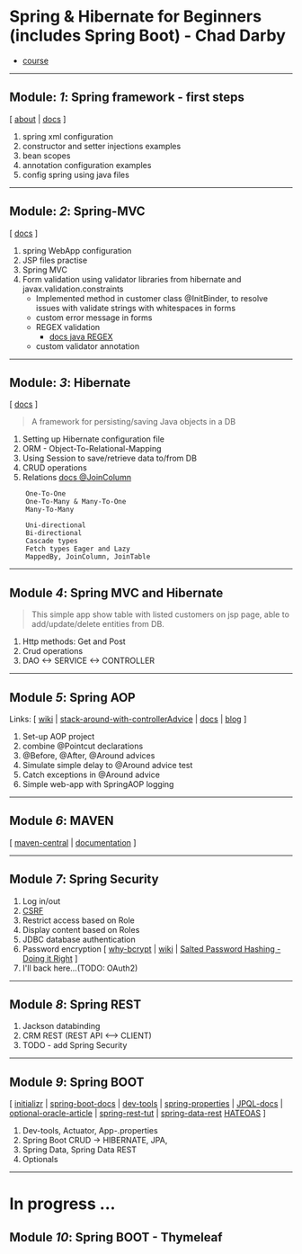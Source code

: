 # Spring & Hibernate for Beginners (includes Spring Boot) - Chad Darby
- [course](https://www.udemy.com/course/spring-hibernate-tutorial/)

***

## Module: _1_: Spring framework - first steps
[ 
    [about](https://docs.spring.io/spring-framework/docs/current/spring-framework-reference/overview.html#overview) |
    [docs](https://docs.spring.io/spring-framework/docs/current/spring-framework-reference/core.html#spring-core) 
]
1. spring xml configuration 
2. constructor and setter injections examples
3. bean scopes
4. annotation configuration examples
5. config spring using java files

***
## Module: _2_: Spring-MVC
[ 
    [docs](https://docs.spring.io/spring-framework/docs/current/spring-framework-reference/web.html#spring-web)
]
1. spring WebApp configuration
2. JSP files practise
3. Spring MVC
4. Form validation using validator libraries from hibernate and javax.validation.constraints
    + Implemented method in customer class @InitBinder, to resolve issues with validate strings with whitespaces in forms
    + custom error message in forms
    + REGEX validation
        + [docs java REGEX](https://docs.oracle.com/javase/tutorial/essential/regex/)
    + custom validator annotation 

***
## Module: _3_: Hibernate
[ 
    [docs](https://hibernate.org/orm/documentation/5.4/)
]
>A framework for persisting/saving Java objects in a DB
1. Setting up Hibernate configuration file
2. ORM - Object-To-Relational-Mapping
3. Using Session to save/retrieve data to/from DB
4. CRUD operations 
5. Relations
        [docs @JoinColumn](https://docs.oracle.com/javaee/7/api/javax/persistence/JoinColumn.html#name--)
 ```
     One-To-One 
     One-To-Many & Many-To-One 
     Many-To-Many
 ```
 ```
     Uni-directional
     Bi-directional
     Cascade types
     Fetch types Eager and Lazy
     MappedBy, JoinColumn, JoinTable
 ```
*** 
## Module _4_: Spring MVC and Hibernate
>This simple app show table with listed customers on jsp page, 
able to add/update/delete entities from DB.
1. Http methods: Get and Post
2. Crud operations
3. DAO <-> SERVICE <-> CONTROLLER
        
***
## Module _5_: Spring AOP 
Links: 
[ 
    [wiki](https://en.wikipedia.org/wiki/Aspect-oriented_programming) |
    [stack-around-with-controllerAdvice](https://stackoverflow.com/questions/50702493/controlleradvice-not-working-when-around-is-present) |
    [docs](https://docs.spring.io/spring-framework/docs/current/spring-framework-reference/core.html#aop) |
    [blog](https://nullpointerexception.pl/jak-korzystac-ze-spring-aop/) 
]
 1. Set-up AOP project
 2. combine @Pointcut declarations
 3. @Before, @After, @Around advices
 4. Simulate simple delay to @Around advice test
 5. Catch exceptions in @Around advice
 6. Simple web-app with SpringAOP logging

***
## Module _6_: MAVEN
[ 
    [maven-central](https://search.maven.org/) |
    [documentation](https://maven.apache.org/guides/) 
]

***
## Module _7_: Spring Security 
 1. Log in/out 
 2. [CSRF](https://docs.spring.io/spring-security/site/docs/current/reference/html5/#csrf)
 3. Restrict access based on Role
 4. Display content based on Roles
 5. JDBC database authentication
 6. Password encryption 
[ 
    [why-bcrypt](https://medium.com/@danboterhoven/why-you-should-use-bcrypt-to-hash-passwords-af330100b861) | 
    [wiki](https://en.wikipedia.org/wiki/Bcrypt) |
    [Salted Password Hashing - Doing it Right](https://crackstation.net/hashing-security.htm)
]
 7. I'll back here...(TODO: OAuth2) 

***
## Module _8_: Spring REST
 1. Jackson databinding
 2. CRM REST (REST API <--> CLIENT)
 3. TODO - add Spring Security

***
## Module _9_: Spring BOOT
[ 
    [initializr](https://start.spring.io/) | 
    [spring-boot-docs](https://docs.spring.io/spring-boot/docs/current-SNAPSHOT/reference/htmlsingle/) | 
    [dev-tools](https://docs.spring.io/spring-boot/docs/current/reference/html/using-spring-boot.html#using-boot-devtools) |
    [spring-properties](https://docs.spring.io/spring-boot/docs/current/reference/html/appendix-application-properties.html#common-application-properties) | 
    [JPQL-docs](https://docs.oracle.com/javaee/7/tutorial/persistence-querylanguage.htm#BNBTG) |
    [optional-oracle-article](https://community.oracle.com/docs/DOC-991686) | 
    [spring-rest-tut](https://spring.io/guides/tutorials/rest/) |
    [spring-data-rest](https://docs.spring.io/spring-data/rest/docs/current/reference/html/#reference)
    [HATEOAS](https://docs.spring.io/spring-hateoas/docs/current/reference/html/)
]

 1. Dev-tools, Actuator, App-.properties
 2. Spring Boot CRUD -> HIBERNATE, JPA, 
 3. Spring Data, Spring Data REST
 4. Optionals
 
***
# In progress ... 
 
## Module _10_: Spring BOOT - Thymeleaf 
